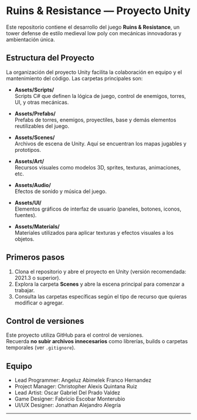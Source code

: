 # Ruins & Resistance — Proyecto Unity

Este repositorio contiene el desarrollo del juego **Ruins & Resistance**, un tower defense de estilo medieval low poly con mecánicas innovadoras y ambientación única.

## Estructura del Proyecto

La organización del proyecto Unity facilita la colaboración en equipo y el mantenimiento del código. Las carpetas principales son:

- **Assets/Scripts/**  
  Scripts C# que definen la lógica de juego, control de enemigos, torres, UI, y otras mecánicas.

- **Assets/Prefabs/**  
  Prefabs de torres, enemigos, proyectiles, base y demás elementos reutilizables del juego.

- **Assets/Scenes/**  
  Archivos de escena de Unity. Aquí se encuentran los mapas jugables y prototipos.

- **Assets/Art/**  
  Recursos visuales como modelos 3D, sprites, texturas, animaciones, etc.

- **Assets/Audio/**  
  Efectos de sonido y música del juego.

- **Assets/UI/**  
  Elementos gráficos de interfaz de usuario (paneles, botones, iconos, fuentes).

- **Assets/Materials/**  
  Materiales utilizados para aplicar texturas y efectos visuales a los objetos.

## Primeros pasos

1. Clona el repositorio y abre el proyecto en Unity (versión recomendada: 2021.3 o superior).
2. Explora la carpeta **Scenes** y abre la escena principal para comenzar a trabajar.
3. Consulta las carpetas específicas según el tipo de recurso que quieras modificar o agregar.

## Control de versiones

Este proyecto utiliza GitHub para el control de versiones.  
Recuerda **no subir archivos innecesarios** como librerías, builds o carpetas temporales (ver `.gitignore`).

## Equipo

- Lead Programmer: Angeluz Abimelek Franco Hernandez
- Project Manager: Christopher Alexis Quintana Ruiz
- Lead Artist: Oscar Gabriel Del Prado Valdez
- Game Designer: Fabricio Escobar Monterubio
- UI/UX Designer: Jonathan Alejandro Alegría

---

